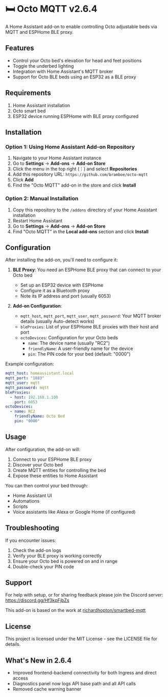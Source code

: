 # 🛏️ Octo MQTT v2.6.4

A Home Assistant add-on to enable controlling Octo adjustable beds via MQTT and ESPHome BLE proxy.

## Features

- Control your Octo bed's elevation for head and feet positions
- Toggle the underbed lighting
- Integration with Home Assistant's MQTT broker
- Support for Octo BLE beds using an ESP32 as a BLE proxy

## Requirements

1. Home Assistant installation
2. Octo smart bed
3. ESP32 device running ESPHome with BLE proxy configured

## Installation

### Option 1: Using Home Assistant Add-on Repository

1. Navigate to your Home Assistant instance
2. Go to **Settings** → **Add-ons** → **Add-on Store**
3. Click the menu in the top right (⋮) and select **Repositories**
4. Add this repository URL: `https://github.com/bramboe/octo-mqtt`
5. Click **Add**
6. Find the "Octo MQTT" add-on in the store and click **Install**

### Option 2: Manual Installation

1. Copy this repository to the `/addons` directory of your Home Assistant installation
2. Restart Home Assistant
3. Go to **Settings** → **Add-ons** → **Add-on Store**
4. Find "Octo MQTT" in the **Local add-ons** section and click **Install**

## Configuration

After installing the add-on, you'll need to configure it:

1. **BLE Proxy**: You need an ESPHome BLE proxy that can connect to your Octo bed
   - Set up an ESP32 device with ESPHome
   - Configure it as a Bluetooth proxy
   - Note its IP address and port (usually 6053)

2. **Add-on Configuration**:
   - `mqtt_host`, `mqtt_port`, `mqtt_user`, `mqtt_password`: Your MQTT broker details (usually Auto-detect works)
   - `bleProxies`: List of your ESPHome BLE proxies with their host and port
   - `octoDevices`: Configuration for your Octo beds
     - `name`: The device name (usually "RC2")
     - `friendlyName`: A user-friendly name for the device
     - `pin`: The PIN code for your bed (default: "0000")

Example configuration:

```yaml
mqtt_host: homeassistant.local
mqtt_port: "1883"
mqtt_user: mqtt
mqtt_password: mqtt
bleProxies:
  - host: 192.168.1.100
    port: 6053
octoDevices:
  - name: RC2
    friendlyName: Octo Bed
    pin: "0000"
```

## Usage

After configuration, the add-on will:

1. Connect to your ESPHome BLE proxy
2. Discover your Octo bed
3. Create MQTT entities for controlling the bed
4. Expose these entities to Home Assistant

You can then control your bed through:
- Home Assistant UI
- Automations
- Scripts
- Voice assistants like Alexa or Google Home (if configured)

## Troubleshooting

If you encounter issues:

1. Check the add-on logs
2. Verify your BLE proxy is working correctly
3. Ensure your Octo bed is powered on and in range
4. Double-check your PIN code

## Support

For help with setup, or for sharing feedback please join the Discord server: https://discord.gg/Hf3kpFjbZs

This add-on is based on the work at [richardhopton/smartbed-mqtt](https://github.com/richardhopton/smartbed-mqtt)

## License

This project is licensed under the MIT License - see the LICENSE file for details.

## What's New in 2.6.4
- Improved frontend-backend connectivity for both Ingress and direct access
- Diagnostics panel now logs API base path and all API calls
- Removed cache warning banner
